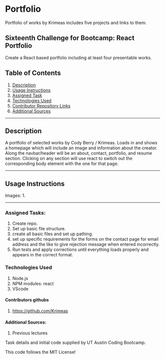 # Portfolio
Portfolio of works by Krimeas includes five projects and links to them.

## Sixteenth Challenge for Bootcamp: React Portfolio
Create a React based portfolio including at least four presentable works.

## Table of Contents
  1. [Description](#description)
  2. [Usage Instructions](#usage-instructions)
  3. [Assigned Task](#assigned-tasks)
  4. [Technologies Used](#technologies-used)
  5. [Contributor Repository Links](#contributor-repository-links)
  6. [Additional Sources](#additional-sources)


-------------------------------------

## Description
A portfolio of selected works by Cody Berry / Krimeas.  Loads in and shows a homepage which will include an image and information about the creator.  Along the navbar/header will be an about, contact, portfolio, and resume section.  Clicking on any section will use react to switch out the corresponding body element with the one for that page.  


-------------------------------------

## Usage Instructions
Images:
  1. 


------------------------------------------------------------

### Assigned Tasks:
  1. Create repo.
  2. Set up basic file structure.
  3. create all basic files and set up pathing.
  4. set up specific requirements for the forms on the contact page for email address and the like to give rejection message when entered incorrectly.  
  5. Run tests and apply corrections until everything loads properly and appears in the correct format.

### Technologies Used
  1. Node.js
  2. NPM modules: react
  3. VScode

#### Contributors githubs
  1. https://github.com/Krimeas

#### Additional Sources:  
  1. Previous lectures


Task details and initial code supplied by UT Austin Coding Bootcamp.

This code follows the MIT License!